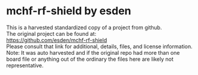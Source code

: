 
# mchf-rf-shield by esden  
This is a harvested standardized copy of a project from github.  
The original project can be found at:  
https://github.com/esden/mchf-rf-shield  
Please consult that link for additional, details, files, and license information.  
Note: It was auto harvested and if the original repo had more than one board file or anything out of the ordinary the files here are likely not representative.  
    